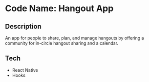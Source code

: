 # Code Name: Hangout App

## Description
An app for people to share, plan, and manage hangouts by offering a community for in-circle hangout sharing and a calendar.

## Tech
- React Native
- Hooks
